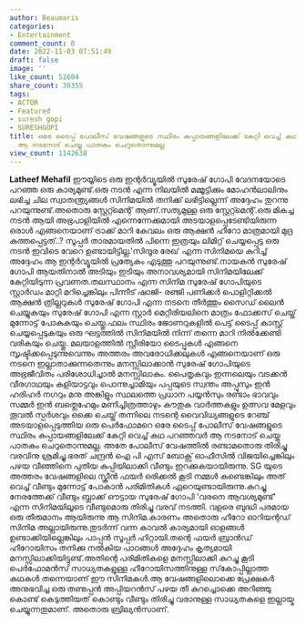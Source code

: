 ```yaml
---
author: Beaumaris
categories:
- Entertainment
comment_count: 0
date: 2022-11-03 07:51:49
draft: false
image: ''
like_count: 52604
share_count: 30355
tags:
- ACTOR
- Featured
- suresh gopi
- SURESHGOPI
title: ഒരേ ടൈപ്പ് പോലീസ് വേഷങ്ങളുടെ സ്ഥിരം കുപ്പായങ്ങളിലേക്ക് കേറ്റി വെച്ച് കഥ പറഞ്ഞവർ
  ആ നടനോട് ചെയ്ത പാതകം ചെറുതൊന്നുമല്ല
view_count: 1142638
---
```


**Latheef Mehafil** ഈയ്യിടെ ഒരു ഇന്റർവ്യൂയിൽ സുരേഷ് ഗോപി വേദനയോടെ പറഞ്ഞ ഒരു കാര്യമുണ്ട്.ഒരു നടൻ എന്ന നിലയിൽ മമ്മൂട്ടിക്കും മോഹൻലാലിനും ലഭിച്ച ചില സ്വാതന്ത്ര്യങ്ങൾ സിനിമയിൽ തനിക്ക് ലഭിട്ടില്ലെന്ന് അദ്ദേഹം തുറന്നു പറയുന്നുണ്ട്.അതൊരു സ്റ്റേറ്റ്മെന്റ് ആണ്.സത്യമുള്ള ഒരു സ്റ്റേറ്റ്മെന്റ്.ഒരു മികച്ച നടൻ ആയി അഭ്രപാളിയിൽ എന്നെന്നേക്കുമായി അടയാളപ്പെടേണ്ടിയിരുന്ന ഒരാൾ എങ്ങനെയാണ് ട്രാക്ക് മാറി കേവലം ഒരു ആക്ഷൻ ഹീറോ മാത്രമായി മുദ്ര കുത്തപ്പെട്ടത്..? സൂപ്പർ താരമായതിൽ പിന്നെ ഇത്രയും ലിമിറ്റ് ചെയ്യപ്പെട്ട ഒരു നടൻ ഇവിടെ വേറെ ഉണ്ടായിട്ടില്ല.'സിന്ദൂര രേഖ' എന്ന സിനിമയെ കുറിച്ച് അദ്ദേഹം ആ ഇന്റർവ്യൂയിൽ പ്രത്യേകം എടുത്തു പറയുന്നുണ്ട്.നായകൻ സുരേഷ് ഗോപി ആയതിനാൽ അടിയും ഇടിയും അനാവശ്യമായി സിനിമയിലേക്ക് കേറ്റിയിടുന്ന പ്രവണത.തലസ്ഥാനം എന്ന സിനിമ സുരേഷ് ഗോപിയുടെ സ്റ്റാർഡം മാറ്റി മറിച്ചെങ്കിലും പിന്നീട് ഷാജി- രഞ്ജി പണിക്കർ പൊളിറ്റിക്കൽ ആക്ഷൻ ത്രില്ലറുകൾ സുരേഷ് ഗോപി എന്ന നടനെ തീർത്തും സൈഡ് ലൈൻ ചെയ്യുകയും സുരേഷ് ഗോപി എന്ന സ്റ്റാർ മെറ്റീരിയലിനെ മാത്രം ഫോക്കസ് ചെയ്ത് മുന്നോട്ട് പോകുകയും ചെയ്തു.ഫലം സ്ഥിരം ജോണറുകളിൽ പെട്ട് ടൈപ്പ് കാസ്റ്റ് ചെയ്യപ്പെടുകയും ഒരു ഘട്ടത്തിൽ സിനിമയിൽ നിന്ന് തന്നെ മാറി നിൽക്കേണ്ടി വരികയും ചെയ്തു. മലയാളത്തിൽ സ്റ്റീരിയോ ടൈപ്പുകൾ എങ്ങനെ സൃഷ്ടിക്കപ്പെടുന്നുവെന്നും അത്തരം അവരോധിക്കലുകൾ എങ്ങനെയാണ് ഒരു നടനെ ഇല്ലാതാക്കുന്നതെന്നും മനസ്സിലാക്കാൻ സുരേഷ് ഗോപിയുടെ അഭ്രജീവിതം പരിശോധിച്ചാൽ മനസ്സിലാകും. പൈതൃകവും ഇന്നലെയും വടക്കൻ വീരഗാഥയും കളിയാട്ടവും പൊന്നുച്ചാമിയും പപ്പയുടെ സ്വന്തം അപ്പൂസും ഇൻ ഹരിഹർ നഗറും മനു അങ്കിളും സ്ഥലത്തെ പ്രധാന പയ്യൻസും രണ്ടാം ഭാവവും സമ്മർ ഇൻ ബത്ലെഹേമും മണിച്ചിത്രത്താഴും കൗതുക വാർത്തകളും ഉത്സവ മേളവും തൂവൽ സ്പർശവും ഒക്കെ ചെയ്ത് തന്നിലെ നടന്റെ വൈവിധ്യങ്ങളുടെ റേഞ്ച് അടയാളപ്പെടുത്തിയ ഒരു പെർഫോമറെ ഒരേ ടൈപ്പ് പോലീസ് വേഷങ്ങളുടെ സ്ഥിരം കുപ്പായങ്ങളിലേക്ക് കേറ്റി വെച്ച് കഥ പറഞ്ഞവർ ആ നടനോട് ചെയ്ത പാതകം ചെറുതൊന്നുമല്ല. അതേ പോലീസ് വേഷത്തിൽ രണ്ടാമതൊരു തിരിച്ചു വരവിനു ശ്രമിച്ചു.ഭരത് ചന്ദ്രൻ ഐ പി എസ് ബോക്സ് ഓഫീസിൽ വിജയിച്ചെങ്കിലും പഴയ വീഞ്ഞിനെ പുതിയ കുപ്പിയിലാക്കി വീണ്ടും ഇറക്കുകയായിരുന്നു. SG യുടെ അത്തരം വേഷങ്ങളിലെ സ്ക്രീൻ ഫയർ ഒരിക്കൽ കൂടി നമ്മൾ കണ്ടെങ്കിലും അത് വെച്ച് വീണ്ടും മുന്നോട്ട് പോകാൻ പരിമിതികൾ ഏറെയുണ്ടായിരുന്നു.കുറച്ചു നേരത്തേക്ക് വീണ്ടും ബ്ലാക്ക് ഔട്ടായ സുരേഷ് ഗോപി 'വരനെ ആവശ്യമുണ്ട്' എന്ന സിനിമയിലൂടെ വീണ്ടുമൊരു തിരിച്ചു വരവ് നടത്തി. വളരെ ബുദ്ധി പരമായ ഒരു തീരുമാനം ആയിരുന്നു ആ സിനിമ.കാരണം അതൊരു ഹീറോ ഓറിയന്റഡ് സിനിമ അല്ലായിരുന്നു.തുടർന്ന് വന്ന കാവൽ കാര്യമായി ഓളങ്ങൾ ഉണ്ടാക്കിയില്ലെങ്കിലും പാപ്പൻ സൂപ്പർ ഹിറ്റായി.തന്റെ ഫയർ ബ്രാൻഡ് ഹീറോയിസം തനിക്കു നൽകിയ പാഠങ്ങൾ അദ്ദേഹം കൃത്യമായി മനസ്സിലാക്കിയിട്ടുണ്ട്.അതിന്റെ പരിമിതികളെ മനസ്സിലാക്കി കുറച്ചു കൂടി പെർഫോമൻസ് സാധ്യതകളുള്ള ഹീറോയിസത്തിനുള്ള സ്‌കോപ്പില്ലാത്ത കഥകൾ തന്നെയാണ് ഈ സിനിമകൾ.ആ വേഷങ്ങളിലൊക്കെ പ്രേക്ഷകർ അനുഭവിച്ച ഒരു തണുപ്പൻ അപ്പിയറൻസ് പഴയ തീ കുറച്ചൊക്കെ അറിഞ്ഞു കൊണ്ട് കെടുത്തിയത് കൊണ്ടും വീണ്ടും തിരിച്ചു വരാനുള്ള സാധ്യതകളെ ഇല്ലായ്മ ചെയ്യുന്നതുമാണ്. അതൊരു ബ്രില്യൻസാണ്.